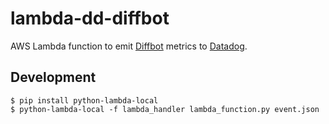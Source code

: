 # lambda-dd-diffbot

AWS Lambda function to emit [Diffbot](https://www.diffbot.com/) metrics to [Datadog](https://app.datadoghq.com/).

## Development

```
$ pip install python-lambda-local
$ python-lambda-local -f lambda_handler lambda_function.py event.json
```
